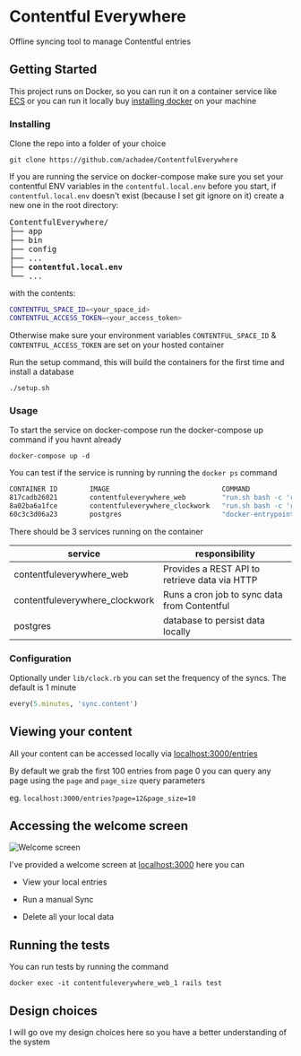 # Contentful Everywhere

Offline syncing tool to manage Contentful entries

## Getting Started

This project runs on Docker, so you can run it on a container service like [ECS]( https://aws.amazon.com/ecs/) or you can run it locally buy [installing docker](https://docs.docker.com/install/) on your machine


### Installing

Clone the repo into a folder of your choice

```
git clone https://github.com/achadee/ContentfulEverywhere
```
If you are running the service on docker-compose make sure you set your contentful ENV variables in the `contentful.local.env` before you start, if `contentful.local.env` doesn't exist (because I set git ignore on it) create a new one in the root directory:

<pre>
ContentfulEverywhere/
├── app
├── bin
├── config
├── ...
├── <b>contentful.local.env</b>
└── ...
</pre>

with the contents:

```bash
CONTENTFUL_SPACE_ID=<your_space_id>
CONTENTFUL_ACCESS_TOKEN=<your_access_token>
```
Otherwise make sure your environment variables `CONTENTFUL_SPACE_ID` & `CONTENTFUL_ACCESS_TOKEN` are set on your hosted container

Run the setup command, this will build the containers for the first time and install a database

```
./setup.sh
```

### Usage

To start the service on docker-compose run the docker-compose up command if you havnt already

```
docker-compose up -d
```

You can test if the service is running by running the `docker ps` command

```bash
CONTAINER ID        IMAGE                            COMMAND                  CREATED             STATUS              PORTS                    NAMES
817cadb26021        contentfuleverywhere_web         "run.sh bash -c 'rm …"   13 seconds ago      Up 12 seconds       0.0.0.0:3000->3000/tcp   contentfuleverywhere_web_1
8a02ba6a1fce        contentfuleverywhere_clockwork   "run.sh bash -c 'rm …"   13 seconds ago      Up 12 seconds       3000/tcp                 contentfuleverywhere_clockwork_1
60c3c3d06a23        postgres                         "docker-entrypoint.s…"   2 hours ago         Up 12 seconds       5432/tcp                 contentfuleverywhere_db_1
```

There should be 3 services running on the container

|service|responsibility|
|-------|--------------|
|contentfuleverywhere_web|Provides a REST API to retrieve data via HTTP|
|contentfuleverywhere_clockwork|Runs a cron job to sync data from Contentful|
|postgres|database to persist data locally|

### Configuration

Optionally under `lib/clock.rb` you can set the frequency of the syncs. The default is 1 minute
```ruby
every(5.minutes, 'sync.content')
```

## Viewing your content

All your content can be accessed locally via [localhost:3000/entries](http://localhost:3000/entries)

By default we grab the first 100 entries from page 0 you can query any page using the `page` and `page_size` query parameters

eg. `localhost:3000/entries?page=12&page_size=10`

## Accessing the welcome screen

![Welcome screen](https://images.ctfassets.net/5vmd0zjzbdm9/2fwdivHUn2oXAYnSTajEKV/17d6323816d415f7967b19b8096213a9/Screen_Shot_2020-01-24_at_10.35.45_am.png?h=250)

I've provided a welcome screen at [localhost:3000](http://localhost:3000) here you can

* View your local entries

* Run a manual Sync

* Delete all your local data

## Running the tests

You can run tests by running the command

```
docker exec -it contentfuleverywhere_web_1 rails test
```
## Design choices

I will go ove my design choices here so you have a better understanding of the system

